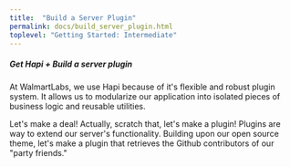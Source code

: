 ```yaml
---
title:  "Build a Server Plugin"
permalink: docs/build_server_plugin.html
toplevel: "Getting Started: Intermediate"
---
```


<h5>Get Hapi + Build a server plugin</h5>

<p>At WalmartLabs, we use Hapi because of it's flexible and robust plugin system. It allows us to modularize our application into isolated pieces of business logic and reusable utilities.</p>

<p>Let's make a deal! Actually, scratch that, let's make a plugin! Plugins are way to extend our server's functionality. Building upon our open source theme, let's make a plugin that retrieves the Github contributors of our "party friends."</p>
